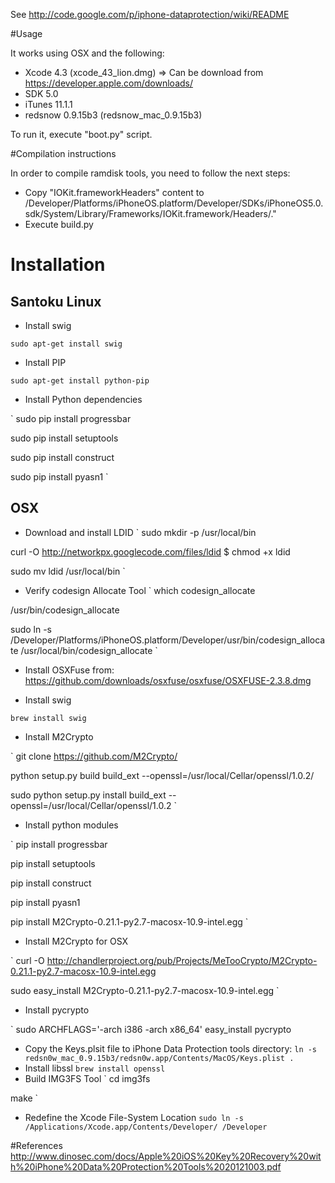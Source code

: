 See http://code.google.com/p/iphone-dataprotection/wiki/README

#Usage

It works using OSX and the following:

- Xcode 4.3 (xcode_43_lion.dmg) => Can be download from https://developer.apple.com/downloads/
- SDK 5.0
- iTunes 11.1.1
- redsnow 0.9.15b3 (redsnow_mac_0.9.15b3) 


To run it, execute "boot.py" script.


#Compilation instructions

In order to compile ramdisk tools, you need to follow the next steps:
- Copy "IOKit.frameworkHeaders" content to /Developer/Platforms/iPhoneOS.platform/Developer/SDKs/iPhoneOS5.0.sdk/System/Library/Frameworks/IOKit.framework/Headers/."
- Execute build.py

# Installation 

## Santoku Linux 

- Install swig 

`
sudo apt-get install swig
`

- Install PIP

`
sudo apt-get install python-pip
` 

- Install Python dependencies

`
sudo pip install progressbar

sudo pip install setuptools

sudo pip install construct

sudo pip install pyasn1
`

## OSX


- Download and install LDID
`
sudo mkdir -p /usr/local/bin

curl -O http://networkpx.googlecode.com/files/ldid $ chmod +x ldid

sudo mv ldid /usr/local/bin
`

- Verify codesign Allocate Tool
`
which codesign_allocate 

/usr/bin/codesign_allocate

sudo ln -s /Developer/Platforms/iPhoneOS.platform/Developer/usr/bin/codesign_allocate /usr/local/bin/codesign_allocate
`

- Install OSXFuse from:
https://github.com/downloads/osxfuse/osxfuse/OSXFUSE-2.3.8.dmg


- Install swig

`
brew install swig
`

- Install M2Crypto

`
git clone https://github.com/M2Crypto/

python setup.py build build_ext --openssl=/usr/local/Cellar/openssl/1.0.2/

sudo python setup.py install build_ext --openssl=/usr/local/Cellar/openssl/1.0.2
`

- Install python modules

`
pip install progressbar 

pip install setuptools

pip install construct

pip install pyasn1

pip install M2Crypto-0.21.1-py2.7-macosx-10.9-intel.egg
`
- Install M2Crypto for OSX

`
curl -O http://chandlerproject.org/pub/Projects/MeTooCrypto/M2Crypto-0.21.1-py2.7-macosx-10.9-intel.egg

sudo easy_install M2Crypto-0.21.1-py2.7-macosx-10.9-intel.egg
`

- Install pycrypto

`
sudo ARCHFLAGS='-arch i386 -arch x86_64' easy_install pycrypto

- Copy the Keys.plsit file to iPhone Data Protection tools directory:
`
ln -s redsn0w_mac_0.9.15b3/redsn0w.app/Contents/MacOS/Keys.plist .
`
- Install libssl
`
brew install openssl
`
- Build IMG3FS Tool
`
cd img3fs

make
`
-  Redefine the Xcode File-System Location
`
sudo ln -s /Applications/Xcode.app/Contents/Developer/ /Developer
`

#References
http://www.dinosec.com/docs/Apple%20iOS%20Key%20Recovery%20with%20iPhone%20Data%20Protection%20Tools%2020121003.pdf
